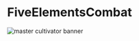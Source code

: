 # FiveElementsCombat


![master cultivator banner](https://github.com/user-attachments/assets/0744936d-a7b4-40f2-9ed1-07c6fc76ce8c)
